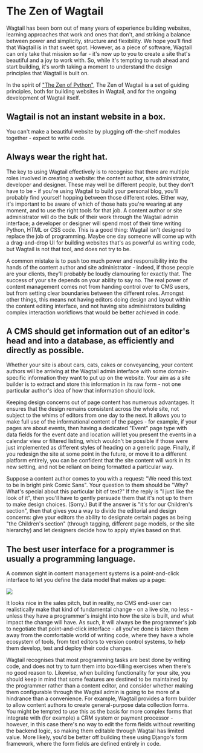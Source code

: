 # The Zen of Wagtail

Wagtail has been born out of many years of experience building websites, learning approaches that work and ones that don\'t, and striking a balance between power and simplicity, structure and flexibility. We hope you\'ll find that Wagtail is in that sweet spot. However, as a piece of software, Wagtail can only take that mission so far - it\'s now up to you to create a site that\'s beautiful and a joy to work with. So, while it\'s tempting to rush ahead and start building, it\'s worth taking a moment to understand the design principles that Wagtail is built on.

In the spirit of [\"The Zen of Python\"](https://www.python.org/dev/peps/pep-0020/), The Zen of Wagtail is a set of guiding principles, both for building websites in Wagtail, and for the ongoing development of Wagtail itself.

## Wagtail is not an instant website in a box.

You can\'t make a beautiful website by plugging off-the-shelf modules together - expect to write code.

## Always wear the right hat.

The key to using Wagtail effectively is to recognise that there are multiple roles involved in creating a website: the content author, site administrator, developer and designer. These may well be different people, but they don\'t have to be - if you\'re using Wagtail to build your personal blog, you\'ll probably find yourself hopping between those different roles. Either way, it\'s important to be aware of which of those hats you\'re wearing at any moment, and to use the right tools for that job. A content author or site administrator will do the bulk of their work through the Wagtail admin interface; a developer or designer will spend most of their time writing Python, HTML or CSS code. This is a good thing: Wagtail isn\'t designed to replace the job of programming. Maybe one day someone will come up with a drag-and-drop UI for building websites that\'s as powerful as writing code, but Wagtail is not that tool, and does not try to be.

A common mistake is to push too much power and responsibility into the hands of the content author and site administrator - indeed, if those people are your clients, they\'ll probably be loudly clamouring for exactly that. The success of your site depends on your ability to say no. The real power of content management comes not from handing control over to CMS users, but from setting clear boundaries between the different roles. Amongst other things, this means not having editors doing design and layout within the content editing interface, and not having site administrators building complex interaction workflows that would be better achieved in code.

## A CMS should get information out of an editor\'s head and into a database, as efficiently and directly as possible.

Whether your site is about cars, cats, cakes or conveyancing, your content authors will be arriving at the Wagtail admin interface with some domain-specific information they want to put up on the website. Your aim as a site builder is to extract and store this information in its raw form - not one particular author\'s idea of how that information should look.

Keeping design concerns out of page content has numerous advantages. It ensures that the design remains consistent across the whole site, not subject to the whims of editors from one day to the next. It allows you to make full use of the informational content of the pages - for example, if your pages are about events, then having a dedicated \"Event\" page type with data fields for the event date and location will let you present the events in a calendar view or filtered listing, which wouldn\'t be possible if those were just implemented as different styles of heading on a generic page. Finally, if you redesign the site at some point in the future, or move it to a different platform entirely, you can be confident that the site content will work in its new setting, and not be reliant on being formatted a particular way.

Suppose a content author comes to you with a request: \"We need this text to be in bright pink Comic Sans\". Your question to them should be \"Why? What\'s special about this particular bit of text?\" If the reply is \"I just like the look of it\", then you\'ll have to gently persuade them that it\'s not up to them to make design choices. (Sorry.) But if the answer is \"it\'s for our Children\'s section\", then that gives you a way to divide the editorial and design concerns: give your editors the ability to designate certain pages as being \"the Children\'s section\" (through tagging, different page models, or the site hierarchy) and let designers decide how to apply styles based on that.

## The best user interface for a programmer is usually a programming language.

A common sight in content management systems is a point-and-click interface to let you define the data model that makes up a page:

![](../_static/images/drupal_content_type.png)

It looks nice in the sales pitch, but in reality, no CMS end-user can realistically make that kind of fundamental change - on a live site, no less - unless they have a programmer\'s insight into how the site is built, and what impact the change will have. As such, it will always be the programmer\'s job to negotiate that point-and-click interface - all you\'ve done is taken them away from the comfortable world of writing code, where they have a whole ecosystem of tools, from text editors to version control systems, to help them develop, test and deploy their code changes.

Wagtail recognises that most programming tasks are best done by writing code, and does not try to turn them into box-filling exercises when there\'s no good reason to. Likewise, when building functionality for your site, you should keep in mind that some features are destined to be maintained by the programmer rather than a content editor, and consider whether making them configurable through the Wagtail admin is going to be more of a hindrance than a convenience. For example, Wagtail provides a form builder to allow content authors to create general-purpose data collection forms. You might be tempted to use this as the basis for more complex forms that integrate with (for example) a CRM system or payment processor - however, in this case there\'s no way to edit the form fields without rewriting the backend logic, so making them editable through Wagtail has limited value. More likely, you\'d be better off building these using Django\'s form framework, where the form fields are defined entirely in code.